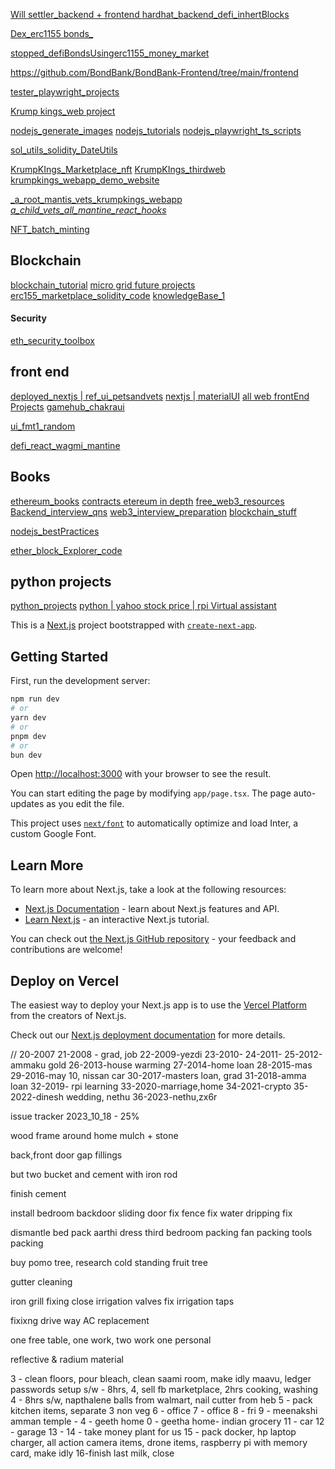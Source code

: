 
[Will settler_backend + frontend  ](https://github.com/BlockchainDeveloper009/defi_jul2_sol_hd_ts)
[hardhat_backend_defi_inhertBlocks](https://github.com/BlockchainDeveloper009/defi_inheritBlocks_aave_cl_hd_ts)

[Dex_erc1155 bonds_](https://github.com/BlockchainDeveloper009/defi_erc1155bonds_aave_cl_hd_ts)

[stopped_defiBondsUsingerc1155_money_market](https://github.com/BlockchainDeveloper009/defiBondsUsingerc1155/tree/devbr/contracts)


https://github.com/BondBank/BondBank-Frontend/tree/main/frontend


[tester_playwright_projects](https://github.com/BlockchainDeveloper009/testerUtils)

[Krump kings_web project](https://github.com/BlockchainDeveloper009/krumpkings_webapp)

[nodejs_generate_images](https://github.com/BlockchainDeveloper009/generate_images)
[nodejs_tutorials](https://github.com/BlockchainDeveloper009/nodejs-Tutorials)
[nodejs_playwright_ts_scripts](https://github.com/BlockchainDeveloper009/nodejs_playwright_ts_scripts)

[sol_utils_solidity_DateUtils](https://github.com/BlockchainDeveloper009/utils_solidity_DateUtils)


[KrumpKIngs_Marketplace_nft](https://github.com/BlockchainDeveloper009/KrumpKingsNfts)
[KrumpKIngs_thirdweb](https://github.com/BlockchainDeveloper009/KrumpKingsNfts)
[krumpkings_webapp_demo_website](https://github.com/BlockchainDeveloper009/krumpkings_webapp)

[_a_root_mantis_vets_krumpkings_webapp](https://github.com/BlockchainDeveloper009/mantis_nextjs_ts_service_sector_website)
[_a_child_vets_all_mantine_react_hooks_](https://github.com/BlockchainDeveloper009/mantis_nextjs_ts_service_sector_website/tree/devbr/vets/components)

[NFT_batch_minting](https://github.com/BlockchainDeveloper009/neha01_NFTBatchminting)


## Blockchain

[blockchain_tutorial](https://github.com/BlockchainDeveloper009/local-blockchain-web3-tutorial)
[micro grid future projects](https://github.com/BlockchainDeveloper009/Microgrid-Blockchain-Project)
[erc155_marketplace_solidity_code](https://github.com/BlockchainDeveloper009/erc1155-Marketplace)
[knowledgeBase_1](https://github.com/BlockchainDeveloper009/knowledgebase)
#### Security

[eth_security_toolbox](https://github.com/BlockchainDeveloper009/eth-security-toolbox)


## front end

[deployed_nextjs | ref_ui_petsandvets](https://github.com/BlockchainDeveloper009/ref_ui_petsandvets)
[nextjs | materialUI](https://github.com/BlockchainDeveloper009/ref_ui_simple_nxjs_ts_materualui)
[all web frontEnd Projects](https://github.com/BlockchainDeveloper009/web-applications)
[gamehub_chakraui](https://github.com/BlockchainDeveloper009/game-hub_react_chakraui)


[ui_fmt1_random](https://github.com/BlockchainDeveloper009/ui_fmt1)

[defi_react_wagmi_mantine](https://github.com/BlockchainDeveloper009/defi_inheritBlocks_next_ts_mant_webapp/blob/devbr/inheritblocks_react_ui/src/Components/CreateWillsForm.tsx)



## Books

[ethereum_books](https://github.com/BlockchainDeveloper009/ethereumbook)
[contracts etereum in depth](https://github.com/BlockchainDeveloper009/ethereum-in-depth/tree/master)
[free_web3_resources](https://github.com/BlockchainDeveloper009/bes20_free-Web3-resources)
[Backend_interview_qns](https://github.com/BlockchainDeveloper009/Back-End-Developer-Interview-Questions)
[web3_interview_preparation](https://github.com/BlockchainDeveloper009/web3-interview-preparation)
[blockchain_stuff](https://github.com/BlockchainDeveloper009/bes20_Blockchain-stuff)

[nodejs_bestPractices](https://github.com/BlockchainDeveloper009/ref_nodebestpractices/blob/master/README.md)

[ether_block_Explorer_code](https://github.com/BlockchainDeveloper009/ref_ethernal_blockExplorer/blob/develop/src/lib/metamask.js)

## python projects

[python_projects](https://github.com/BlockchainDeveloper009/pythonProjects)
[python | yahoo stock price | rpi Virtual assistant](https://github.com/BlockchainDeveloper009/utils_py_scripts.git)




This is a [Next.js](https://nextjs.org/) project bootstrapped with [`create-next-app`](https://github.com/vercel/next.js/tree/canary/packages/create-next-app).

## Getting Started

First, run the development server:

```bash
npm run dev
# or
yarn dev
# or
pnpm dev
# or
bun dev
```

Open [http://localhost:3000](http://localhost:3000) with your browser to see the result.

You can start editing the page by modifying `app/page.tsx`. The page auto-updates as you edit the file.

This project uses [`next/font`](https://nextjs.org/docs/basic-features/font-optimization) to automatically optimize and load Inter, a custom Google Font.

## Learn More

To learn more about Next.js, take a look at the following resources:

- [Next.js Documentation](https://nextjs.org/docs) - learn about Next.js features and API.
- [Learn Next.js](https://nextjs.org/learn) - an interactive Next.js tutorial.

You can check out [the Next.js GitHub repository](https://github.com/vercel/next.js/) - your feedback and contributions are welcome!

## Deploy on Vercel

The easiest way to deploy your Next.js app is to use the [Vercel Platform](https://vercel.com/new?utm_medium=default-template&filter=next.js&utm_source=create-next-app&utm_campaign=create-next-app-readme) from the creators of Next.js.

Check out our [Next.js deployment documentation](https://nextjs.org/docs/deployment) for more details.


//
20-2007
21-2008 - grad, job
22-2009-yezdi
23-2010-
24-2011-
25-2012-ammaku gold
26-2013-house warming
27-2014-home loan
28-2015-mas
29-2016-may 10, nissan car
30-2017-masters loan, grad
31-2018-amma loan
32-2019- rpi learning
33-2020-marriage,home
34-2021-crypto
35-2022-dinesh wedding, nethu
36-2023-nethu,zx6r

issue tracker
2023_10_18 - 25%

wood frame around home
mulch + stone

back,front door gap fillings

but two bucket and cement with iron rod

finish cement

install bedroom
backdoor sliding door fix
fence fix
water dripping fix

dismantle bed
pack aarthi dress
third bedroom packing
fan packing
tools packing

buy  pomo tree,
research cold standing fruit tree

gutter cleaning

iron grill fixing
close irrigation valves
fix irrigation taps

fixixng drive way
AC replacement

one free table, one work, two work
one personal

reflective & radium material

3 - clean floors, pour bleach, clean saami room, make idly maavu,
ledger passwords setup
s/w - 8hrs, 4, sell fb marketplace, 2hrs cooking, washing
4 - 8hrs s/w, napthalene balls from walmart, nail cutter from heb
5 - pack kitchen items, separate 3 non veg
6 - office
7 - office
8 - fri
9 - meenakshi amman temple - 4 - geeth home
0 - geetha home- indian grocery
11 - car
12 - garage
13 - 
14 - take money plant for us
15 - pack docker, hp laptop charger, all action camera items, drone items,
raspberry pi with memory card,
make idly 
16-finish last milk, close